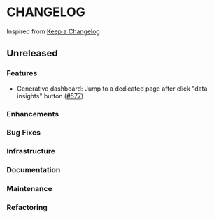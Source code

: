 # CHANGELOG

Inspired from [Keep a Changelog](https://keepachangelog.com/en/1.0.0/)

## Unreleased

### Features

- Generative dashboard: Jump to a dedicated page after click "data insights" button ([#577](https://github.com/opensearch-project/dashboards-assistant/pull/577))

### Enhancements

### Bug Fixes

### Infrastructure

### Documentation

### Maintenance

### Refactoring
